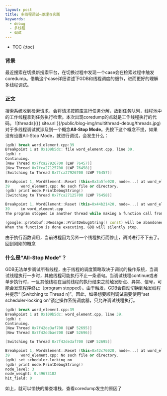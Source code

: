 ```yaml
---
layout: post
title: 多线程调试—原理与实践
keywords:
  - debug
  - 多线程
  - 调试
---
```


* TOC
{:toc}


### 背景
最近搜索在切换新搜索平台，在切换过程中发现一个case会在检索过程中触发coredump。借助这个case详细讲述下GDB和线程调度的细节，进而更好的理解多线程调试。

### 正文
搜索系统收到检索请求，会将请求按照库进行任务分解，放到任务队列，线程池中的工作线程拿到任务执行检索。本次出现coredump的点就是工作线程执行的代码。
![threads]({{ site.url }}/public/blog-img/multithread-debug/threads.jpg)   
对于多线程调试就涉及到一个概念**All-Stop Mode**。先按下这个概念不提，如果没有设置All-Stop Mode，就进行调试，会发生什么：

```cpp
(gdb) break word_element.cpp:39
Breakpoint 1 at 0x109b5dc: file word_element.cpp, line 39.
(gdb) c
Continuing.
[New Thread 0x7fca27926700 (LWP 76457)]
[New Thread 0x7fca27125700 (LWP 76458)]
[Switching to Thread 0x7fca27926700 (LWP 76457)]

Breakpoint 1, WordElement::Reset (this=0x3a5fe020, node=...) at word_element.cpp:39
39     word_element.cpp: No such file or directory.
(gdb) print node.PrintDebugString()
[Switching to Thread 0x7fca27125700 (LWP 76458)]

Breakpoint 1, WordElement::Reset (this=0x44b21420, node=...) at word_element.cpp:39
39     in word_element.cpp
The program stopped in another thread while making a function call from GDB.

(google::protobuf::Message::PrintDebugString() const) will be abandoned.
When the function is done executing, GDB will silently stop.
```

由于执行函数调用，当前进程因为另外一个线程执行而停止，调试进行不下去了。回到刚刚的概念

### 什么是“All-Stop Mode”？
GDB无法单步调试所有线程，由于线程的调度策略取决于调试的操作系统，当调试线程执行一步时，其他线程可能执行不止一条语句。当调试线程continue或者单步执行时，一旦其他线程在当前线程的执行结束之前触发断点、异常、信号，可能会发现程序终止（program stopped）。由于触发，GDB会自动切换到触发线程并提示“ [Switching to Thread n]”。因此，如果想要顺利调试需要使用“set scheduler-locking on”锁定操作系统调度器，只允许调试线程执行。

```cpp
(gdb) break word_element.cpp:39
Breakpoint 1 at 0x109b5dc: word_element.cpp, line 39.
(gdb) c
Continuing.
[New Thread 0x7f42de3af700 (LWP 52695)]
[New Thread 0x7f42ddbae700 (LWP 52696)]

[Switching to Thread 0x7f42de3af700 (LWP 52695)]

Breakpoint 1, WordElement::Reset (this=0x42c76020, node=...) at word_element.cpp:39
39     word_element.cpp: No such file or directory.
(gdb) set scheduler-locking on
(gdb) print node.PrintDebugString()
node_level: 3
node_weight: 0.49673182
hit_field: 0
```

如上，就可以愉快的排查堆栈，查看coredump发生的原因了




